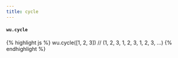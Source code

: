```yaml
---
title: cycle
---
```

#### `wu.cycle`

{% highlight js %}
wu.cycle([1, 2, 3])
// (1, 2, 3, 1, 2, 3, 1, 2, 3, ...)
{% endhighlight %}
